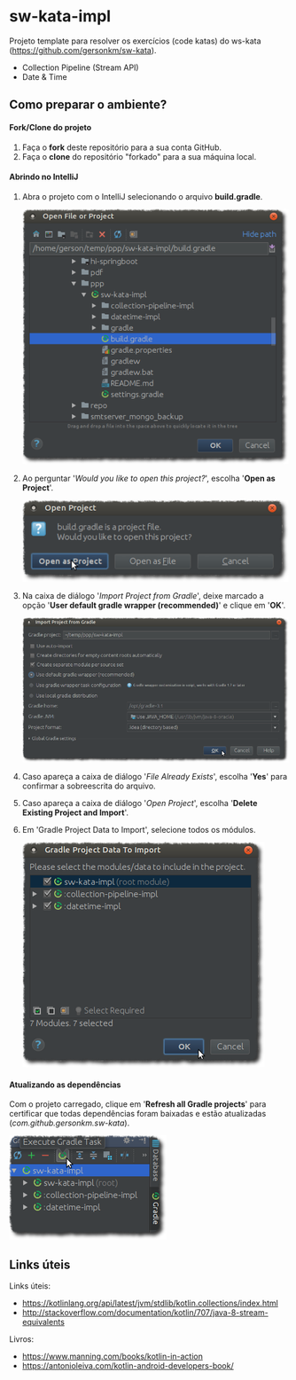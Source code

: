 # sw-kata-impl
Projeto template para resolver os exercícios (code katas) do ws-kata (https://github.com/gersonkm/sw-kata).

- Collection Pipeline (Stream API)
- Date & Time

## Como preparar o ambiente?

#### Fork/Clone do projeto
1. Faça o **fork** deste repositório para a sua conta GitHub.
1. Faça o **clone** do repositório "forkado" para a sua máquina local.

#### Abrindo no IntelliJ
1. Abra o projeto com o IntelliJ selecionando o arquivo **build.gradle**.

    ![](docs/open_file_or_project.png)

2. Ao perguntar '*Would you like to open this project?*', escolha '**Open as Project**'.

    ![](docs/open_project.png)

3. Na caixa de diálogo '*Import Project from Gradle*', deixe marcado a opção '**User default gradle wrapper (recommended)**' e clique em '**OK**'.

    ![](docs/import_project_from_gradle.png)

4. Caso apareça a caixa de diálogo '*File Already Exists*', escolha '**Yes**' para confirmar a sobreescrita do arquivo.

5. Caso apareça a caixa de diálogo '*Open Project*', escolha '**Delete Existing Project and Import**'.

6. Em 'Gradle Project Data to Import', selecione todos os módulos.
 
    ![](docs/gradle_project_data_to_import.png)

#### Atualizando as dependências
Com o projeto carregado, clique em '**Refresh all Gradle projects**' para certificar que todas dependências foram baixadas e estão atualizadas (*com.github.gersonkm.sw-kata*).

![](docs/execute_gradle_task.png)

## Links úteis
Links úteis:

  - https://kotlinlang.org/api/latest/jvm/stdlib/kotlin.collections/index.html
  - http://stackoverflow.com/documentation/kotlin/707/java-8-stream-equivalents

Livros:
  - https://www.manning.com/books/kotlin-in-action
  - https://antonioleiva.com/kotlin-android-developers-book/
